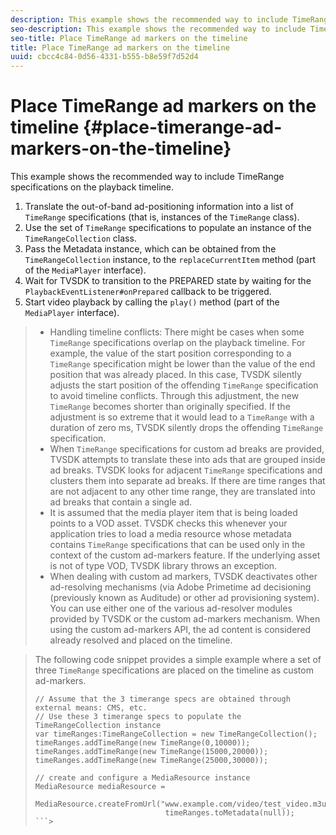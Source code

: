 ```yaml
---
description: This example shows the recommended way to include TimeRange specifications on the playback timeline.
seo-description: This example shows the recommended way to include TimeRange specifications on the playback timeline.
seo-title: Place TimeRange ad markers on the timeline
title: Place TimeRange ad markers on the timeline
uuid: cbcc4c84-0d56-4331-b555-b8e59f7d52d4
---
```


# Place TimeRange ad markers on the timeline {#place-timerange-ad-markers-on-the-timeline}

This example shows the recommended way to include TimeRange specifications on the playback timeline.

1. Translate the out-of-band ad-positioning information into a list of `TimeRange` specifications (that is, instances of the `TimeRange` class).
1. Use the set of `TimeRange` specifications to populate an instance of the `TimeRangeCollection` class.
1. Pass the Metadata instance, which can be obtained from the `TimeRangeCollection` instance, to the `replaceCurrentItem` method (part of the `MediaPlayer` interface).
1. Wait for TVSDK to transition to the PREPARED state by waiting for the `PlaybackEventListener#onPrepared` callback to be triggered.
1. Start video playback by calling the `play()` method (part of the `MediaPlayer` interface).
>
>* Handling timeline conflicts: There might be cases when some `TimeRange` specifications overlap on the playback timeline. For example, the value of the start position corresponding to a `TimeRange` specification might be lower than the value of the end position that was already placed. In this case, TVSDK silently adjusts the start position of the offending `TimeRange` specification to avoid timeline conflicts. Through this adjustment, the new `TimeRange` becomes shorter than originally specified. If the adjustment is so extreme that it would lead to a `TimeRange` with a duration of zero ms, TVSDK silently drops the offending `TimeRange` specification. 
>* When `TimeRange` specifications for custom ad breaks are provided, TVSDK attempts to translate these into ads that are grouped inside ad breaks. TVSDK looks for adjacent `TimeRange` specifications and clusters them into separate ad breaks. If there are time ranges that are not adjacent to any other time range, they are translated into ad breaks that contain a single ad. 
>* It is assumed that the media player item that is being loaded points to a VOD asset. TVSDK checks this whenever your application tries to load a media resource whose metadata contains `TimeRange` specifications that can be used only in the context of the custom ad-markers feature. If the underlying asset is not of type VOD, TVSDK library throws an exception. 
>* When dealing with custom ad markers, TVSDK deactivates other ad-resolving mechanisms (via Adobe Primetime ad decisioning (previously known as Auditude) or other ad provisioning system). You can use either one of the various ad-resolver modules provided by TVSDK or the custom ad-markers mechanism. When using the custom ad-markers API, the ad content is considered already resolved and placed on the timeline. 
>

><!--<a id="example_639BD1B66CE74F3DB65ED06CAD23EB09"></a>-->

>The following code snippet provides a simple example where a set of three `TimeRange` specifications are placed on the timeline as custom ad-markers. 
>
>```>
>// Assume that the 3 timerange specs are obtained through external means: CMS, etc. 
>// Use these 3 timerange specs to populate the TimeRangeCollection instance 
>var timeRanges:TimeRangeCollection = new TimeRangeCollection(); 
>timeRanges.addTimeRange(new TimeRange(0,10000)); 
>timeRanges.addTimeRange(new TimeRange(15000,20000)); 
>timeRanges.addTimeRange(new TimeRange(25000,30000)); 
>  
>// create and configure a MediaResource instance 
>MediaResource mediaResource =  
>  MediaResource.createFromUrl("www.example.com/video/test_video.m3u8",  
>                              timeRanges.toMetadata(null));
>```>
